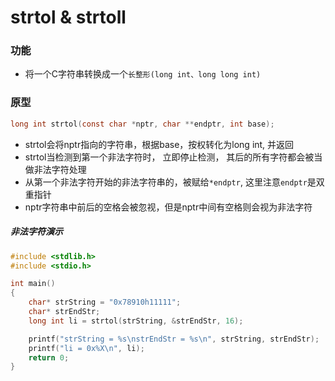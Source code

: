 # strtol & strtoll

### 功能

* 将一个C字符串转换成一个`长整形(long int、long long int)`

### 原型

```c
long int strtol(const char *nptr, char **endptr, int base);
```

* strtol会将nptr指向的字符串，根据base，按权转化为long int, 并返回
* strtol当检测到第一个非法字符时， 立即停止检测， 其后的所有字符都会被当做非法字符处理
* 从第一个非法字符开始的非法字符串的，被赋给`*endptr`, 这里注意`endptr`是双重指针
* nptr字符串中前后的空格会被忽视，但是nptr中间有空格则会视为非法字符

##### 非法字符演示

```c
#include <stdlib.h>
#include <stdio.h>

int main()
{
    char* strString = "0x78910h11111";
    char* strEndStr;
    long int li = strtol(strString, &strEndStr, 16);

    printf("strString = %s\nstrEndStr = %s\n", strString, strEndStr);
    printf("li = 0x%X\n", li);                                                          
    return 0;
}
```

